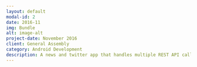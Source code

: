 ```yaml
---
layout: default
modal-id: 2
date: 2016-11
img: Bundle
alt: image-alt
project-date: November 2016
client: General Assembly
category: Android Development
description: A news and twitter app that handles multiple REST API calls. Find the repo <a href="https://github.com/ScottLindley/Bundle">here</a>.
---
```

